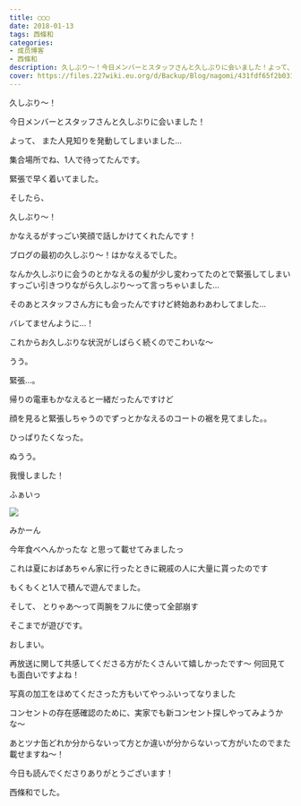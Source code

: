```yaml
---
title: ◯◯◯
date: 2018-01-13
tags: 西條和
categories: 
- 成员博客
- 西條和
description: 久しぶり〜！今日メンバーとスタッフさんと久しぶりに会いました！よって、また人見知りを発動してしまいました…集合場所でね、1人で待...
cover: https://files.227wiki.eu.org/d/Backup/Blog/nagomi/431fdf65f2b031fc46277d7b186c4.jpg 
---
```








久しぶり〜！










今日メンバーとスタッフさんと久しぶりに会いました！








よって、
また人見知りを発動してしまいました…







集合場所でね、1人で待ってたんです。




緊張で早く着いてました。





そしたら、





久しぶり〜！









かなえるがすっごい笑顔で話しかけてくれたんです！







ブログの最初の久しぶり〜！はかなえるでした。








なんか久しぶりに会うのとかなえるの髪が少し変わってたのとで緊張してしまいすっごい引きつりながら久しぶり〜って言っちゃいました…









そのあとスタッフさん方にも会ったんですけど終始あわあわしてました…




バレてませんように…！









これからお久しぶりな状況がしばらく続くのでこわいな〜



うう。



緊張…。








帰りの電車もかなえると一緒だったんですけど




顔を見ると緊張しちゃうのでずっとかなえるのコートの裾を見てました。。







ひっぱりたくなった。





ぬうう。





我慢しました！








ふぁいっ




![](https://files.227wiki.eu.org/d/Backup/Blog/nagomi/431fdf65f2b031fc46277d7b186c4.jpg)









みかーん





今年食べへんかったな
と思って載せてみましたっ





これは夏におばあちゃん家に行ったときに親戚の人に大量に貰ったのです






もくもくと1人で積んで遊んでました。







そして、
とりゃあ〜って両腕をフルに使って全部崩す





そこまでが遊びです。











おしまい。






再放送に関して共感してくださる方がたくさんいて嬉しかったです〜
何回見ても面白いですよね！




写真の加工をほめてくださった方もいてやっふいってなりました




コンセントの存在感確認のために、実家でも新コンセント探しやってみようかな〜




あとツナ缶どれか分からないって方とか違いが分からないって方がいたのでまた載せますね〜！





今日も読んでくださりありがとうございます！




西條和でした。


